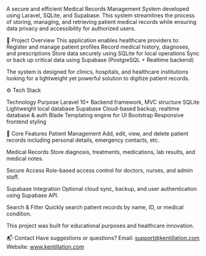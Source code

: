 A secure and efficient Medical Records Management System developed using Laravel, SQLite, and Supabase. This system streamlines the process of storing, managing, and retrieving patient medical records while ensuring data privacy and accessibility for authorized users.

🚀 Project Overview
This application enables healthcare providers to:
Register and manage patient profiles
Record medical history, diagnoses, and prescriptions
Store data securely using SQLite for local operations
Sync or back up critical data using Supabase (PostgreSQL + Realtime backend)

The system is designed for clinics, hospitals, and healthcare institutions looking for a lightweight yet powerful solution to digitize patient records.

⚙️ Tech Stack

Technology	    Purpose
Laravel 10+	    Backend framework, MVC structure
SQLite	        Lightweight local database
Supabase	    Cloud-based backup, realtime database & auth
Blade	        Templating engine for UI
Bootstrap	    Responsive frontend styling

🧩 Core Features
Patient Management
Add, edit, view, and delete patient records including personal details, emergency contacts, etc.

Medical Records
Store diagnosis, treatments, medications, lab results, and medical notes.

Secure Access
Role-based access control for doctors, nurses, and admin staff.

Supabase Integration
Optional cloud sync, backup, and user authentication using Supabase API.

Search & Filter
Quickly search patient records by name, ID, or medical condition.


This project was built for educational purposes and healthcare innovation.

📬 Contact
Have suggestions or questions?
Email: support@kentillation.com
Website: www.kentillation.com
